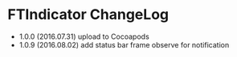 # FTIndicator ChangeLog

* 1.0.0 (2016.07.31) upload to Cocoapods
* 1.0.9 (2016.08.02) add status bar frame observe for notification



